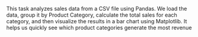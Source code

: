 This task analyzes sales data from a CSV file using Pandas.
We load the data, group it by Product Category, calculate the total sales for each category, and then visualize the results in a bar chart using Matplotlib.
It helps us quickly see which product categories generate the most revenue
